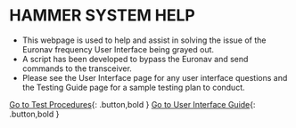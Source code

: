 # HAMMER SYSTEM HELP
 - This webpage is used to help and assist in solving the issue of the Euronav frequency User Interface being grayed out.
 - A script has been developed to bypass the Euronav and send commands to the transceiver. 
 - Please see the User Interface page for any user interface questions and the Testing Guide page for a sample testing plan to conduct.

[Go to Test Procedures](HAMMER_SYSTEM_USER_INTERFACE_PAGE.md){: .button,bold }
[Go to User Interface Guide](TESTING_GUIDE.md){: .button,bold }

<style>
.button {
  display: inline-block;
  background-color: blue;
  color: white;
  padding: 10px 20px;
  text-align: center;
  text-decoration: none;
  font-size: 22px;
  margin: 4px 2px;
  cursor: pointer;
  border-radius: 4px;
}

.button:hover {
  background-color: black;
}
</style>
